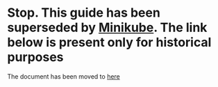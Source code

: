 # Stop. This guide has been superseded by [Minikube](../minikube/). The link below is present only for historical purposes

The document has been moved to [here](https://github.com/kubernetes/kubernetes/blob/master/docs/devel/local-cluster/docker.md)
